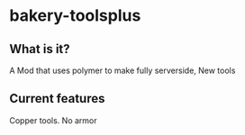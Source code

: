 # bakery-toolsplus
## What is it?
A Mod that uses polymer to make fully serverside, New tools

## Current features
Copper tools. No armor